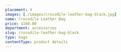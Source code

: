 ```yaml
---
placement: 4
images: [./images/crocodile-leather-bag-black.jpg]
name: Crocodile Leather Bag
price: $160.00
department: accessories
slug: crocodile-leather-bag-black
type: bags
contentType: product details
---
```

